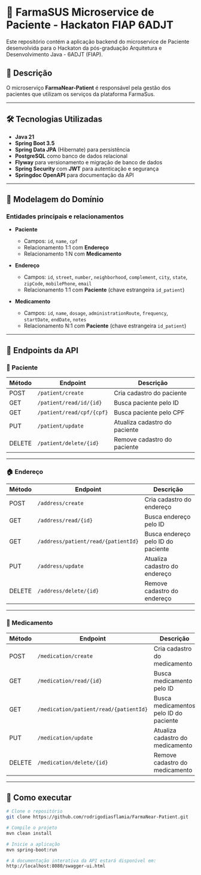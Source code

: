 # 💊 FarmaSUS Microservice de Paciente - Hackaton FIAP 6ADJT
Este repositório contém a aplicação backend do microservice de Paciente desenvolvida para o Hackaton da pós-graduação Arquitetura e Desenvolvimento Java - 6ADJT (FIAP).

## 🧾 Descrição

O microserviço **FarmaNear-Patient** é responsável pela gestão dos pacientes que utilizam os serviços da plataforma FarmaSus.

---

## 🛠️ Tecnologias Utilizadas

- **Java 21**
- **Spring Boot 3.5**
- **Spring Data JPA** (Hibernate) para persistência
- **PostgreSQL** como banco de dados relacional
- **Flyway** para versionamento e migração de banco de dados
- **Spring Security** com **JWT** para autenticação e segurança
- **Springdoc OpenAPI** para documentação da API

---

## 🧩 Modelagem do Domínio

### Entidades principais e relacionamentos

- **Paciente**
    - Campos: `id`, `name`, `cpf`
    - Relacionamento 1:1 com **Endereço**
    - Relacionamento 1:N com **Medicamento**

- **Endereço**
    - Campos: `id`, `street`, `number`, `neighborhood`, `complement`, `city`, `state`, `zipCode`, `mobilePhone`, `email`
    - Relacionamento 1:1 com **Paciente** (chave estrangeira `id_patient`)

- **Medicamento**
    - Campos: `id`, `name`, `dosage`, `administrationRoute`, `frequency`, `startDate`, `endDate`, `notes`
    - Relacionamento N:1 com **Paciente** (chave estrangeira `id_patient`)

---

## 📡 Endpoints da API

### 👤 Paciente

| Método | Endpoint                    | Descrição                           |
|--------|-----------------------------|-----------------------------------|
| POST   | `/patient/create`           | Cria cadastro do paciente          |
| GET    | `/patient/read/id/{id}`     | Busca paciente pelo ID             |
| GET    | `/patient/read/cpf/{cpf}`   | Busca paciente pelo CPF            |
| PUT    | `/patient/update`           | Atualiza cadastro do paciente      |
| DELETE | `/patient/delete/{id}`      | Remove cadastro do paciente        |

---

### 🏠 Endereço

| Método | Endpoint                          | Descrição                                |
|--------|-----------------------------------|------------------------------------------|
| POST   | `/address/create`                 | Cria cadastro do endereço                 |
| GET    | `/address/read/{id}`              | Busca endereço pelo ID                     |
| GET    | `/address/patient/read/{patientId}` | Busca endereço pelo ID do paciente     |
| PUT    | `/address/update`                 | Atualiza cadastro do endereço              |
| DELETE | `/address/delete/{id}`            | Remove cadastro do endereço                 |

---

### 💉 Medicamento

| Método | Endpoint                          | Descrição                                   |
|--------|-----------------------------------|---------------------------------------------|
| POST   | `/medication/create`             | Cria cadastro do medicamento                  |
| GET    | `/medication/read/{id}`          | Busca medicamento pelo ID                      |
| GET    | `/medication/patient/read/{patientId}` | Busca medicamentos pelo ID do paciente     |
| PUT    | `/medication/update`             | Atualiza cadastro do medicamento               |
| DELETE | `/medication/delete/{id}`        | Remove cadastro do medicamento                 |

---

## 🚀 Como executar
```bash
# Clone o repositório
git clone https://github.com/rodrigodiasflamia/FarmaNear-Patient.git

# Compile o projeto
mvn clean install

# Inicie a aplicação
mvn spring-boot:run

# A documentação interativa da API estará disponível em:
http://localhost:8080/swagger-ui.html
```